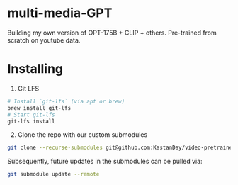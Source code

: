# multi-media-GPT
Building my own version of OPT-175B + CLIP + others. Pre-trained from scratch on youtube data.

# Installing

1. Git LFS
```bash
# Install `git-lfs` (via apt or brew)
brew install git-lfs
# Start git-lfs
git-lfs install
```

2. Clone the repo with our custom submodules
```bash
git clone --recurse-submodules git@github.com:KastanDay/video-pretrained-transformer.git
```

Subsequently, future updates in the submodules can be pulled via:
```bash
git submodule update --remote
```
